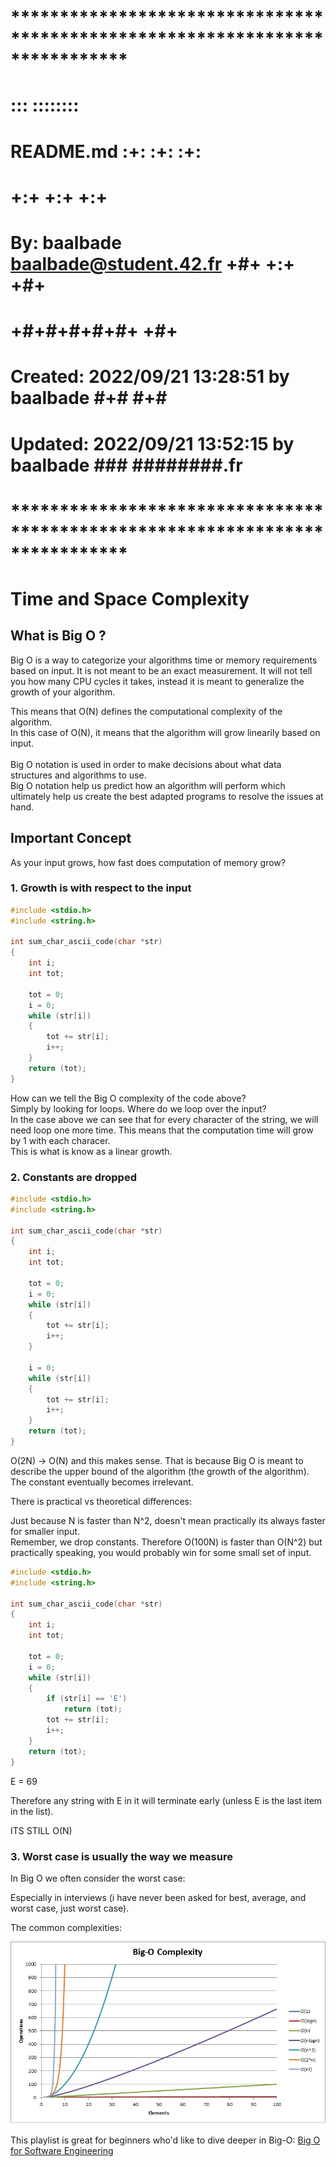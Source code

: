 # **************************************************************************** #
#                                                                              #
#                                                         :::      ::::::::    #
#    README.md                                          :+:      :+:    :+:    #
#                                                     +:+ +:+         +:+      #
#    By: baalbade <baalbade@student.42.fr>          +#+  +:+       +#+         #
#                                                 +#+#+#+#+#+   +#+            #
#    Created: 2022/09/21 13:28:51 by baalbade          #+#    #+#              #
#    Updated: 2022/09/21 13:52:15 by baalbade         ###   ########.fr        #
#                                                                              #
# **************************************************************************** #

# Time and Space Complexity

## What is Big O ?

Big O is a way to categorize your algorithms time or memory requirements based
on input. It is not meant to be an exact measurement. It will not tell you how
many CPU cycles it takes, instead it is meant to generalize the growth of your
algorithm.<br>

This means that O(N) defines the computational complexity of the algorithm.<br>
In this case of O(N), it means that the algorithm will grow linearily based on input.<br>
<br>
Big O notation is used in order to make decisions about what data structures and
algorithms to use.<br>
Big O notation help us predict how an algorithm will perform which ultimately help
us create the best adapted programs to resolve the issues at hand.<br>

## Important Concept

As your input grows, how fast does computation of memory grow? 

### 1. Growth is with respect to the input

```C
#include <stdio.h>
#include <string.h>

int	sum_char_ascii_code(char *str)
{
	int	i;
	int	tot;

	tot = 0;
	i = 0;
	while (str[i])
	{
		tot += str[i];
		i++;
	}
	return (tot);
}
```
How can we tell the Big O complexity of the code above?<br>
Simply by looking for loops. Where do we loop over the input?<br>
In the case above we can see that for every character of the string, we will need
loop one more time. This means that the computation time will grow by 1 with
each characer.<br>
This is what is know as a linear growth.<br>

### 2. Constants are dropped

```C
#include <stdio.h>
#include <string.h>

int	sum_char_ascii_code(char *str)
{
	int	i;
	int	tot;

	tot = 0;
	i = 0;
	while (str[i])
	{
		tot += str[i];
		i++;
	}

	i = 0;
	while (str[i])
	{
		tot += str[i];
		i++;
	}
	return (tot);
}
```
O(2N) -> O(N) and this makes sense. That is because Big O is meant to describe
the upper bound of the algorithm (the growth of the algorithm).<br>
The constant eventually becomes irrelevant.<br>

There is practical vs theoretical differences:<br>

Just because N is faster than N^2, doesn't mean practically its always
faster for smaller input.<br>
Remember, we drop constants.
Therefore O(100N) is faster than O(N^2) but practically speaking,
you would probably win for some small set of input.


```C
#include <stdio.h>
#include <string.h>

int	sum_char_ascii_code(char *str)
{
	int	i;
	int	tot;

	tot = 0;
	i = 0;
	while (str[i])
	{
		if (str[i] == 'E')
			return (tot);
		tot += str[i];
		i++;
	}
	return (tot);
}
```
E = 69

Therefore any string with E in it will terminate early
(unless E is the last item in the list).

ITS STILL O(N)

### 3. Worst case is usually the way we measure

In Big O we often consider the worst case:<br>

Especially in interviews (i have never been asked for best, average,
and worst case, just worst case).

The common complexities:

![Big-O Complexity](./Pix/big-o-face.png)

This playlist is great for beginners who'd like to dive deeper in Big-O: [Big O for Software Engineering](https://www.youtube.com/watch?v=kNKitwZPqoY&list=PL7g1jYj15RUPVZDU9C276SZvlJjf4hzqV)<br>
